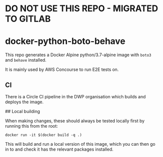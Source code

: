 # DO NOT USE THIS REPO - MIGRATED TO GITLAB

# docker-python-boto-behave

This repo generates a Docker Alpine python/3.7-alpine image with `boto3` and `behave` installed.

It is mainly used by AWS Concourse to run E2E tests on.

## CI

There is a Circle CI pipeline in the DWP organisation which builds and deploys the image.

## Local building

When making changes, these should always be tested locally first by running this from the root:

    docker run -it $(docker build -q .)

This will build and run a local version of this image, which you can then go in to and check it has the relevant packages installed.
